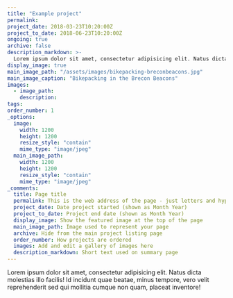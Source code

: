 ```yaml
---
title: "Example project"
permalink:
project_date: 2018-03-23T10:20:00Z
project_to_date: 2018-06-23T10:20:00Z
ongoing: true
archive: false
description_markdown: >-
  Lorem ipsum dolor sit amet, consectetur adipisicing elit. Natus dicta molestias illo facilis! Id incidunt quae beatae, minus tempore, vero velit reprehenderit sed qui mollitia cumque non quam, placeat inventore! 
display_image: true
main_image_path: "/assets/images/bikepacking-breconbeacons.jpg"
main_image_caption: "Bikepacking in the Brecon Beacons"
images:
  - image_path:
    description:
tags: 
order_number: 1
_options:
  image:
    width: 1200
    height: 1200
    resize_style: "contain"
    mime_type: "image/jpeg"
  main_image_path:
    width: 1200
    height: 1200
    resize_style: "contain"
    mime_type: "image/jpeg"
_comments:
  title: Page title
  permalink: This is the web address of the page - just letters and hyphens please
  project_date: Date project started (shown as Month Year)
  project_to_date: Project end date (shown as Month Year)
  display_image: Show the featured image at the top of the page
  main_image_path: Image used to represent your page
  archive: Hide from the main project listing page
  order_number: How projects are ordered
  images: Add and edit a gallery of images here
  description_markdown: Short text used on summary page
---
```

Lorem ipsum dolor sit amet, consectetur adipisicing elit. Natus dicta molestias illo facilis! Id incidunt quae beatae, minus tempore, vero velit reprehenderit sed qui mollitia cumque non quam, placeat inventore!